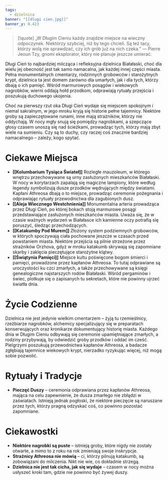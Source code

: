 ```yaml
---
tags:
  - dzielnica
banner: "[[dlugi cien.jpg]]"
banner_y: 0.423
---
```

>[!quote] „W Długim Cieniu każdy znajdzie miejsce na wieczny odpoczynek. Niektórzy szybciej, niż by tego chcieli. Są też tacy, którzy wolą nie sprawdzać, czy ich grób już na nich czeka.”
>— Pierre Jeoun Tzy, gnomi eksplorator, który nie planuje jeszcze umierać.

Długi Cień to najbardziej milcząca i refleksyjna dzielnica Białałaski, choć dla wielu jej obecność jest tak samo namacalna, jak każdej innej części miasta. Pełna monumentalnych cmentarzy, rodzinnych grobowców i starożytnych krypt, dzielnica ta jest domem zarówno dla umarłych, jak i dla tych, którzy dbają o ich pamięć. Wśród marmurowych posągów i wiekowych nagrobków, wierni oddają hołd przodkom, odprawiają rytuały przejścia i poszukują duchowego ukojenia.

Choć na pierwszy rzut oka Długi Cień wydaje się miejscem spokojnym i niemal sakralnym, w jego mroku kryją się historie pełne tajemnicy. Niektóre groby są zapieczętowane runami, inne mają strażników, którzy nie oddychają. W nocy mgły snują się pomiędzy nagrobkami, a szepczące głosy czasem unoszą się nad ścieżkami, prowadząc tych, którzy mają zbyt wiele na sumieniu. Czy są to duchy, czy raczej coś znacznie bardziej namacalnego – zależy, kogo spytać.
# **Ciekawe Miejsca**

-  **[[Kolumbarium Tysiąca Świateł]]**
	Rozległe mauzoleum, w którego wnętrzu przechowywane są urny zasłużonych mieszkańców Białałaski. W nocy w korytarzach zapalają się magiczne lampiony, które według legendy symbolizują dusze przodków wędrujących między światami. Kapłani Athreosa dbają o to miejsce, prowadząc ceremonie pożegnania i odprawiając rytuały przewodnictwa dla zagubionych dusz.
 - **[[Aleja Wiecznego Westchnienia]]**
	Monumentalna arteria prowadząca przez Długi Cień, po której bokach stoją marmurowe posągi przedstawiające zasłużonych mieszkańców miasta. Uważa się, że w czasie ważnych wydarzeń w Białałasce ich kamienne oczy potrafią się poruszyć, śledząc przechodzących.
- **[[Katakumby Pod Murem]]**
	Złożony system podziemnych grobowców, w których spoczywają ciała pochowane jeszcze w czasach przed powstaniem miasta. Niektóre przejścia są pilnie strzeżone przez strażników Orzhova, gdyż w mroku katakumb skrywają się zapomniane skarby i zaklęcia pieczętujące starożytne klątwy.
- **[[Świątynia Pamięci]]**
	Miejsce kultu poświęcone bogom śmierci i pamięci, prowadzone przez kapłanów Athreosa. To tutaj odprawiane są uroczystości ku czci zmarłych, a także przechowywane są księgi genealogiczne najstarszych rodów Białałaski. Wśród pergaminów i świec, plotkuje się o zapisanych tu sekretach, które nie powinny ujrzeć światła dnia.
# **Życie Codzienne**
Dzielnica nie jest jedynie wielkim cmentarzem – żyją tu rzemieślnicy, rzeźbiarze nagrobków, alchemicy specjalizujący się w preparatach konserwujących oraz kronikarze dokumentujący historię miasta. Każdego dnia w Długim Cieniu odbywają się ceremonie upamiętniające zmarłych, a rodziny przybywają, by odwiedzić groby przodków i oddać im cześć. Pielgrzymi poszukują przewodnictwa kapłanów Athreosa, a badacze zgłębiają tajemnice wiekowych krypt, nierzadko ryzykując więcej, niż mogą sobie pozwolić.
# **Rytuały i Tradycje**
- **Pieczęć Duszy** – ceremonia odprawiana przez kapłanów Athreosa, mająca na celu zapewnienie, że dusza zmarłego nie zbłądzi w zaświatach. Istnieją jednak pogłoski, że niektóre pieczęcie są naruszane przez tych, którzy pragną odzyskać coś, co powinno pozostać zapomniane.
# **Ciekawostki**
- **Niektóre nagrobki są puste** – istnieją groby, które nigdy nie zostały otwarte, a mimo to z roku na rok zmieniają swoje inskrypcje.
- **Strażnicy Athreosa nie mówią** – ci, którzy pilnują katakumb, są zobowiązani do milczenia. Nikt nie wie, co dokładnie strzegą.
- **Dzielnica nie jest tak cicha, jak się wydaje** – czasem w nocy można usłyszeć kroki tam, gdzie nie powinno być żywej duszy.